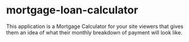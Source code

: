 # mortgage-loan-calculator
This application is a Mortgage Calculator for your site viewers that gives them an idea of what their monthly breakdown of payment will look like.
